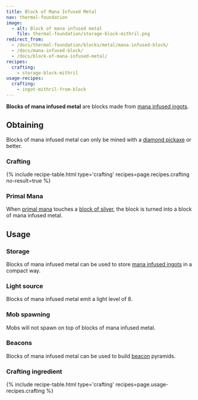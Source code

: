 ```yaml
---
title: Block of Mana Infused Metal
nav: thermal-foundation
image:
  - alt: Block of mana infused metal
    file: thermal-foundation/storage-block-mithril.png
redirect_from:
  - /docs/thermal-foundation/blocks/metal/mana-infused-block/
  - /docs/mana-infused-block/
  - /docs/block-of-mana-infused-metal/
recipes:
  crafting:
    - storage-block-mithril
usage-recipes:
  crafting:
    - ingot-mithril-from-block
---
```


**Blocks of mana infused metal** are blocks made from [mana infused
ingots](/docs/thermal-foundation/mana-infused-ingot/).


Obtaining
---------

Blocks of mana infused metal can only be mined with a [diamond
pickaxe](https://minecraft.gamepedia.com/Pickaxe) or better.

### Crafting
{% include recipe-table.html type='crafting' recipes=page.recipes.crafting no-result=true %}

### Primal Mana
When [primal mana](/docs/thermal-foundation/primal-mana/) touches a [block of
silver](/docs/thermal-foundation/block-of-silver/), the block is turned into a block of mana
infused metal.


Usage
-----

### Storage
Blocks of mana infused metal can be used to store [mana infused
ingots](/docs/thermal-foundation/mana-infused-ingot/) in a compact way.

### Light source
Blocks of mana infused metal emit a light level of 8.

### Mob spawning
Mobs will not spawn on top of blocks of mana infused metal.

### Beacons
Blocks of mana infused metal can be used to build
[beacon](https://minecraft.gamepedia.com/Beacon) pyramids.

### Crafting ingredient
{% include recipe-table.html type='crafting' recipes=page.usage-recipes.crafting %}
